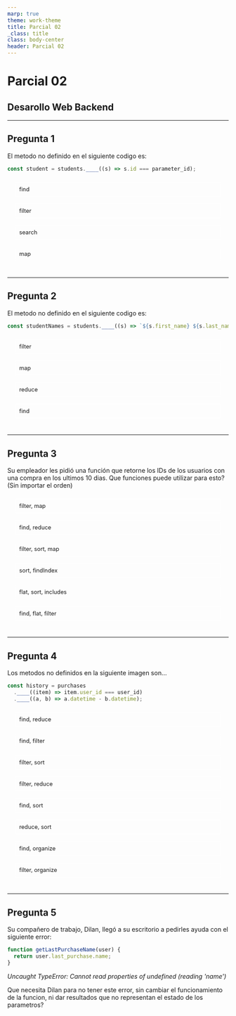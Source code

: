 ```yaml
---
marp: true
theme: work-theme
title: Parcial 02
_class: title
class: body-center
header: Parcial 02
---
```


<style>
  ul {
    list-style-type: none;
    display: flex;
    align-items: center;
    justify-content: center;
    flex-wrap: wrap;
    padding: 0;
    margin: 0;
    font-size: 0.8rem;
  }

  li {
    border: 1px solid rgba(255,255,255,0.75);
    margin: 0.5rem;
    padding: 0.5rem;
    border-radius: 0.25rem;
    background: rgba(255, 255, 255, 0.05);
    width: 450px;
  }
</style>

# Parcial 02

## Desarollo Web Backend

---

## Pregunta 1

El metodo no definido en el siguiente codigo es:

```js
const student = students.____((s) => s.id === parameter_id);
```

- find
- filter
- search
- map

##

---

## Pregunta 2

El metodo no definido en el siguiente codigo es:

```js
const studentNames = students.____((s) => `${s.first_name} ${s.last_name}`);
```

- filter
- map
- reduce
- find

##

---

## Pregunta 3

Su empleador les pidió una función que retorne los IDs de los usuarios con una compra en los ultimos 10 dias. Que funciones puede utilizar para esto? (Sin importar el orden)

- filter, map
- find, reduce
- filter, sort, map
- sort, findIndex
- flat, sort, includes
- find, flat, filter

##

---

## Pregunta 4

Los metodos no definidos en la siguiente imagen son...

```js
const history = purchases
  .____((item) => item.user_id === user_id)
  .____((a, b) => a.datetime - b.datetime);
```

- find, reduce
- find, filter
- filter, sort
- filter, reduce
- find, sort
- reduce, sort
- find, organize
- filter, organize

##

---

## Pregunta 5

Su compañero de trabajo, Dilan, llegó a su escritorio a pedirles ayuda con el siguiente error:

```js
function getLastPurchaseName(user) {
  return user.last_purchase.name;
}
```

_Uncaught TypeError: Cannot read properties of undefined (reading 'name')_

Que necesita Dilan para no tener este error, sin cambiar el funcionamiento de la funcion, ni dar resultados que no representan el estado de los parametros?

##
